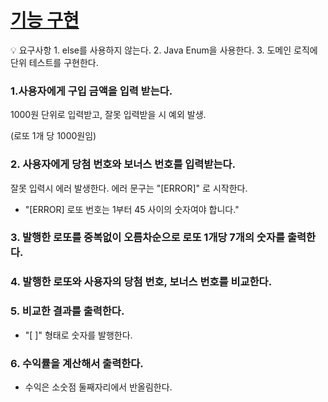 # **[기능 구현](https://vecherish.tistory.com/21#%EA%B8%B0%EB%8A%A5%20%EA%B5%AC%ED%98%84-1)**

<aside>
💡 요구사항
1. else를 사용하지 않는다.
2. Java Enum을 사용한다.
3. 도메인 로직에 단위 테스트를 구현한다.
</aside>

### 1.사용자에게 구입 금액을 입력 받는다.

1000원 단위로 입력받고, 잘못 입력받을 시 예외 발생.

(로또 1개 당 1000원임)

### 2. 사용자에게 당첨 번호와 보너스 번호를 입력받는다.

잘못 입력시 에러 발생한다. 에러 문구는 "[ERROR]" 로 시작한다.

- "[ERROR] 로또 번호는 1부터 45 사이의 숫자여야 합니다."

### 3. 발행한 로또를 중복없이 오름차순으로 로또 1개당 7개의 숫자를 출력한다.

### 4. 발행한 로또와 사용자의 당첨 번호, 보너스 번호를 비교한다.

### 5. 비교한 결과를 출력한다.

- "[ ]" 형태로 숫자를 발행한다.

### 6. 수익률을 계산해서 출력한다.

- 수익은 소숫점 둘째자리에서 반올림한다.